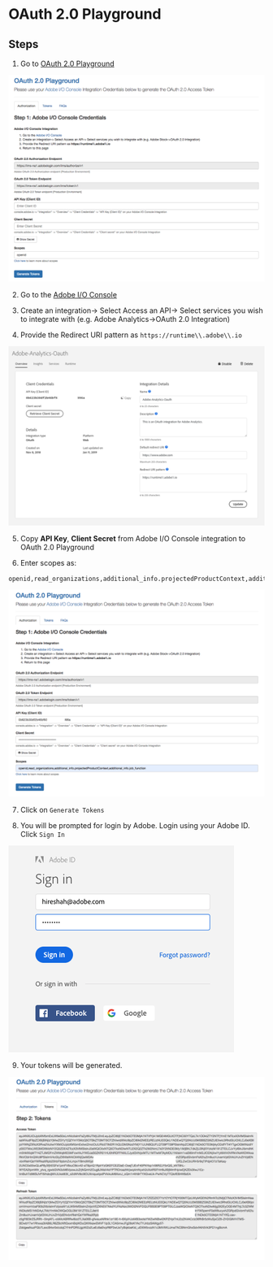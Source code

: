 # OAuth 2.0 Playground

## Steps
1. Go to [OAuth 2.0 Playground](https://adobeioruntime.net/api/v1/web/io-solutions/adobe-oauth-playground/oauth.html)

<kbd>![op-1](../../Images/OP_1.png)</kbd>

2. Go to the [Adobe I/O Console](https://console.adobe.io)

3. Create an integration-> Select Access an API-> Select services you wish to integrate with (e.g. Adobe Analytics->OAuth 2.0 Integration)

4. Provide the Redirect URI pattern as `https://runtime\\.adobe\\.io`

<kbd>![op-2](../../Images/OP_2.png)</kbd>

5. Copy **API Key**, **Client Secret** from Adobe I/O Console integration to OAuth 2.0 Playground

6. Enter scopes as:
```
openid,read_organizations,additional_info.projectedProductContext,additional_info.job_function
```

<kbd>![op-3](../../Images/OP_3.png)</kbd>

7. Click on `Generate Tokens`

8. You will be prompted for login by Adobe. Login using your Adobe ID. Click `Sign In`

<kbd>![op-4](../../Images/OP_4.png)</kbd>

9. Your tokens will be generated.

<kbd>![op-5](../../Images/OP_5.png)</kbd>
